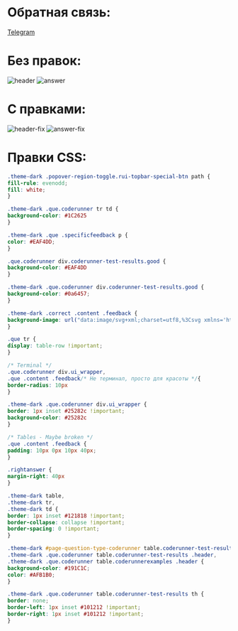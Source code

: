 # Обратная связь:
[Telegram](https://dp0sk.t.me)

# Без правок:

![header](https://github.com/user-attachments/assets/85cee0ba-9a58-4200-9c22-5e99118e4979)
![answer](https://github.com/user-attachments/assets/4dc96c20-01ba-4f9d-a9b1-3ab02926704e)


# С правками:

![header-fix](https://github.com/user-attachments/assets/9c3aff49-c288-438d-b473-f6f857c36fb3)
![answer-fix](https://github.com/user-attachments/assets/670e4f86-1b6a-4fdb-bcc1-af9c5329c2e7)

# Правки CSS:
```css
.theme-dark .popover-region-toggle.rui-topbar-special-btn path {
fill-rule: evenodd;
fill: white;
}

.theme-dark .que.coderunner tr td {
background-color: #1C2625
}

.theme-dark .que .specificfeedback p {
color: #EAF4DD;
}

.que.coderunner div.coderunner-test-results.good {
background-color: #EAF4DD
}

.theme-dark .que.coderunner div.coderunner-test-results.good {
background-color: #0a6457;
}

.theme-dark .correct .content .feedback {
background-image: url("data:image/svg+xml;charset=utf8,%3Csvg xmlns='http://www.w3.org/2000/svg' width='24' height='24' fill='none' viewBox='0 0 24 24'%3E%3Cpath stroke='%23EAF4DD' stroke-linecap='round' stroke-linejoin='round' stroke-width='1.5' d='M8.75 4.75H15.25C17.4591 4.75 19.25 6.54086 19.25 8.75V15.25C19.25 17.4591 17.4591 19.25 15.25 19.25H8.75C6.54086 19.25 4.75 17.4591 4.75 15.25V8.75C4.75 6.54086 6.54086 4.75 8.75 4.75Z'/%3E%3Cpath stroke='%23EAF4DD' stroke-linecap='round' stroke-linejoin='round' stroke-width='1.5' d='M7.75 12.75C7.75 12.75 9 15.25 12 15.25C15 15.25 16.25 12.75 16.25 12.75'/%3E%3Ccircle cx='14' cy='10' r='1' fill='%23EAF4DD'/%3E%3Ccircle cx='10' cy='10' r='1' fill='%23EAF4DD'/%3E%3C/svg%3E");
}

.que tr {
display: table-row !important;
}

/* Terminal */
.que.coderunner div.ui_wrapper,
.que .content .feedback/* Не терминал, просто для красоты */{
border-radius: 10px
}

.theme-dark .que.coderunner div.ui_wrapper {
border: 1px inset #25282c !important;
background-color: #25282c
}

/* Tables - Maybe broken */
.que .content .feedback {
padding: 10px 0px 10px 40px;
}

.rightanswer {
margin-right: 40px
}

.theme-dark table,
.theme-dark tr,
.theme-dark td {
border: 1px inset #121818 !important;
border-collapse: collapse !important;
border-spacing: 0 !important;
}

.theme-dark #page-question-type-coderunner table.coderunner-test-results .header,
.theme-dark .que.coderunner table.coderunner-test-results .header,
.theme-dark .que.coderunner table.coderunnerexamples .header {
background-color: #191C1C;
color: #AFB1B0;
}

.theme-dark .que.coderunner table.coderunner-test-results th {
border: none;
border-left: 1px inset #101212 !important;
border-right: 1px inset #101212 !important;
}
```
